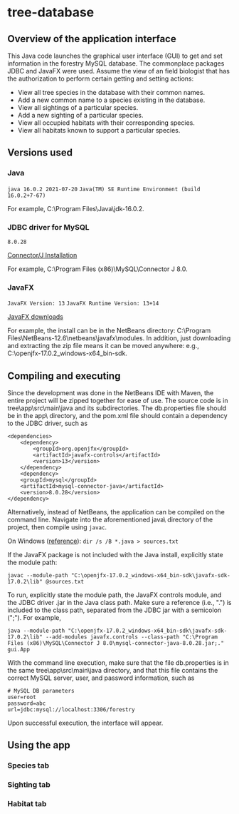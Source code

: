 # tree-database

## Overview of the application interface
This Java code launches the graphical user interface (GUI) to get and set information in
the forestry MySQL database. The commonplace packages JDBC and JavaFX were used.
Assume the view of an field biologist that has
the authorization to perform certain getting and setting actions:

* View all tree species in the database with their common names.
* Add a new common name to a species existing in the database.
* View all sightings of a particular species.
* Add a new sighting of a particular species.
* View all occupied habitats with their corresponding species.
* View all habitats known to support a particular species.

## Versions used
### Java
`java 16.0.2 2021-07-20` `Java(TM) SE Runtime Environment (build 16.0.2+7-67)`

For example, C:\Program Files\Java\jdk-16.0.2.

### JDBC driver for MySQL
`8.0.28` 

<a href="https://dev.mysql.com/doc/connector-j/5.1/en/connector-j-installing.html">Connector/J Installation</a>

For example, C:\Program Files (x86)\MySQL\Connector J 8.0.

### JavaFX
`JavaFX Version: 13` `JavaFX Runtime Version: 13+14`

<a href="https://gluonhq.com/products/javafx/"> JavaFX downloads</a>

For example, the install can be in the NetBeans directory: C:\Program Files\NetBeans-12.6\netbeans\javafx\modules. In addition, just downloading and extracting the zip file means it can be moved anywhere: e.g., C:\openjfx-17.0.2_windows-x64_bin-sdk.

## Compiling and executing
Since the development was done in the NetBeans IDE with Maven, the entire project will be zipped together for ease of use.
The source code is in tree\app\src\main\java and its subdirectories. The db.properties file should be in the app\ directory, and the pom.xml file should contain a dependency to the JDBC driver, such as
```
<dependencies>
    <dependency>
        <groupId>org.openjfx</groupId>
        <artifactId>javafx-controls</artifactId>
        <version>13</version>
    </dependency>
    <dependency>
    <groupId>mysql</groupId>
    <artifactId>mysql-connector-java</artifactId>
    <version>8.0.28</version>
</dependency>
```

Alternatively, instead of NetBeans, the application can be compiled on the command line. Navigate into the aforementioned java\ directory of the project, then compile using `javac`.

On Windows (<a href="https://stackoverflow.com/questions/6623161/javac-option-to-compile-all-java-files-under-a-given-directory-recursively">reference</a>):
`dir /s /B *.java > sources.txt`

If the JavaFX package is not included with the Java install, explicitly state the module path:

`javac --module-path "C:\openjfx-17.0.2_windows-x64_bin-sdk\javafx-sdk-17.0.2\lib" @sources.txt`

To run, explicitly state the module path, the JavaFX controls module, and the JDBC driver .jar in the Java class path. Make sure a reference (i.e., ".") is included to the class path, separated from the JDBC jar with a semicolon (";"). For example,

`java --module-path "C:\openjfx-17.0.2_windows-x64_bin-sdk\javafx-sdk-17.0.2\lib" --add-modules javafx.controls --class-path "C:\Program Files (x86)\MySQL\Connector J 8.0\mysql-connector-java-8.0.28.jar;." gui.App`

With the command line execution, make sure that the file db.properties is in the same tree\app\src\main\java directory, and that this file contains the correct MySQL server, user, and password information, such as

```
# MySQL DB parameters
user=root
password=abc
url=jdbc:mysql://localhost:3306/forestry
```

Upon successful execution, the interface will appear.


## Using the app

### Species tab

### Sighting tab

### Habitat tab

